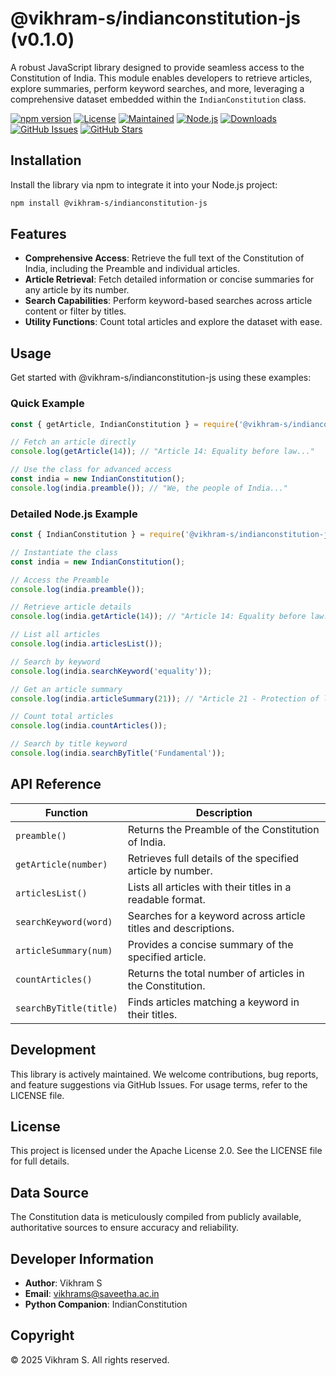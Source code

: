 # @vikhram-s/indianconstitution-js (v0.1.0)

A robust JavaScript library designed to provide seamless access to the Constitution of India. This module enables developers to retrieve articles, explore summaries, perform keyword searches, and more, leveraging a comprehensive dataset embedded within the `IndianConstitution` class.

[![npm version](https://img.shields.io/npm/v/@vikhram-s/indianconstitution-js?label=npm)](https://www.npmjs.com/package/@vikhram-s/indianconstitution-js) [![License](https://img.shields.io/npm/l/@vikhram-s/indianconstitution-js?label=License&color=red)](https://github.com/Vikhram-S/IndianConstitution-js/blob/main/LICENSE) [![Maintained](https://img.shields.io/maintenance/yes/2025?label=Maintained)](https://github.com/Vikhram-S/IndianConstitution-js) [![Node.js](https://img.shields.io/node/v/@vikhram-s/indianconstitution-js?label=Node.js)](https://nodejs.org/) [![Downloads](https://img.shields.io/npm/dt/@vikhram-s/indianconstitution-js?label=Downloads&style=plastic)](https://www.npmjs.com/package/@vikhram-s/indianconstitution-js) [![GitHub Issues](https://img.shields.io/github/issues/Vikhram-S/IndianConstitution-js?label=Issues)](https://github.com/Vikhram-S/IndianConstitution-js/issues) [![GitHub Stars](https://img.shields.io/github/stars/Vikhram-S/IndianConstitution-js?label=Stars)](https://github.com/Vikhram-S/indianconstitution-js)

## Installation

Install the library via npm to integrate it into your Node.js project:

```bash
npm install @vikhram-s/indianconstitution-js
```

## Features

- **Comprehensive Access**: Retrieve the full text of the Constitution of India, including the Preamble and individual articles.
- **Article Retrieval**: Fetch detailed information or concise summaries for any article by its number.
- **Search Capabilities**: Perform keyword-based searches across article content or filter by titles.
- **Utility Functions**: Count total articles and explore the dataset with ease.

## Usage

Get started with @vikhram-s/indianconstitution-js using these examples:

### Quick Example

```javascript
const { getArticle, IndianConstitution } = require('@vikhram-s/indianconstitution-js');

// Fetch an article directly
console.log(getArticle(14)); // "Article 14: Equality before law..."

// Use the class for advanced access
const india = new IndianConstitution();
console.log(india.preamble()); // "We, the people of India..."
```

### Detailed Node.js Example

```javascript
const { IndianConstitution } = require('@vikhram-s/indianconstitution-js');

// Instantiate the class
const india = new IndianConstitution();

// Access the Preamble
console.log(india.preamble());

// Retrieve article details
console.log(india.getArticle(14)); // "Article 14: Equality before law..."

// List all articles
console.log(india.articlesList());

// Search by keyword
console.log(india.searchKeyword('equality'));

// Get an article summary
console.log(india.articleSummary(21)); // "Article 21 - Protection of life..."

// Count total articles
console.log(india.countArticles());

// Search by title keyword
console.log(india.searchByTitle('Fundamental'));
```

## API Reference

| Function | Description |
|----------|-------------|
| `preamble()` | Returns the Preamble of the Constitution of India. |
| `getArticle(number)` | Retrieves full details of the specified article by number. |
| `articlesList()` | Lists all articles with their titles in a readable format. |
| `searchKeyword(word)` | Searches for a keyword across article titles and descriptions. |
| `articleSummary(num)` | Provides a concise summary of the specified article. |
| `countArticles()` | Returns the total number of articles in the Constitution. |
| `searchByTitle(title)` | Finds articles matching a keyword in their titles. |

## Development

This library is actively maintained. We welcome contributions, bug reports, and feature suggestions via GitHub Issues. For usage terms, refer to the LICENSE file.

## License

This project is licensed under the Apache License 2.0. See the LICENSE file for full details.

## Data Source

The Constitution data is meticulously compiled from publicly available, authoritative sources to ensure accuracy and reliability.

## Developer Information

- **Author**: Vikhram S  
- **Email**: [vikhrams@saveetha.ac.in](mailto:vikhrams@saveetha.ac.in)  
- **Python Companion**: IndianConstitution  

## Copyright

© 2025 Vikhram S. All rights reserved.

